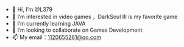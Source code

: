 - 👋 Hi, I’m @L379
- 👀 I’m interested in video games ，DarkSoul Ⅲ is my favorite game
- 🌱 I’m currently learning JAVA
- 💞️ I’m looking to collaborate on Games Development
- 📫 My email：1120655261@qq.com

<!---
L379/L379 is a ✨ special ✨ repository because its `README.md` (this file) appears on your GitHub profile.
You can click the Preview link to take a look at your changes.
--->
